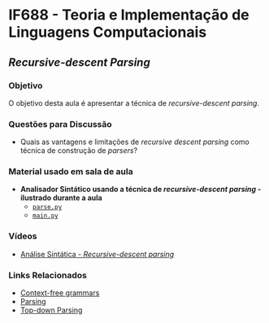 # IF688 - Teoria e Implementação de Linguagens Computacionais

## _Recursive-descent Parsing_

### Objetivo

O objetivo desta aula é apresentar a técnica de _recursive-descent parsing_.

### Questões para Discussão

- Quais as vantagens e limitações de _recursive descent parsing_ como técnica de construção de _parsers_?

### Material usado em sala de aula

- **Analisador Sintático usando a técnica de _recursive-descent parsing_ - ilustrado durante a aula**
  - [`parse.py`](https://raw.githubusercontent.com/if688/if688.github.io/master/2025-06-05/parse.py)
  - [`main.py`](https://raw.githubusercontent.com/if688/if688.github.io/master/2025-06-05/main.py)

### Vídeos

- [Análise Sintática - _Recursive-descent parsing_](https://www.youtube.com/watch?v=-7B39_U6ZL4)

### Links Relacionados

- [Context-free grammars](https://en.wikipedia.org/wiki/Context-free_grammar)
- [Parsing](https://en.wikipedia.org/wiki/Parsing)
- [Top-down Parsing](https://en.wikipedia.org/wiki/Top-down_parsing)
